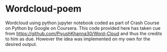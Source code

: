 # Wordcloud-poem
Wordcloud using python jupyter notebook coded as part of Crash Course on Python by Google on Coursera. 
This code provided here has taken cue from https://github.com/PiyushKhanna30/Word-Cloud and thus the credits to him as due. 
However the idea was implemented on my own for the desired output.
